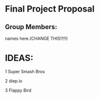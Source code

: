 # Final Project Proposal

## Group Members:

names here.(CHANGE THIS!!!!!)
       
# IDEAS:

1 Super Smash Bros

2 diep.io

3 Flappy Bird

